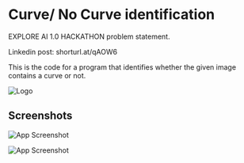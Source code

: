 
# Curve/ No Curve identification

EXPLORE AI 1.0 HACKATHON problem statement.

Linkedin post: shorturl.at/qAOW6

This is the code for a program that identifies whether the given image contains a curve or not.

![Logo](https://i.ibb.co/6ngmn3B/Logo.png)


## Screenshots

![App Screenshot](https://i.ibb.co/rGq58Pt/Capture.png)

![App Screenshot](https://i.ibb.co/9rvYWqh/Capture.png)
